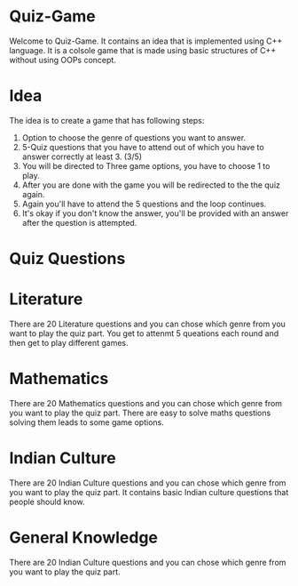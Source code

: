 # Quiz-Game
Welcome to Quiz-Game. It contains an idea that is implemented using C++ language.
It is a colsole game that is made using basic structures of C++ without using OOPs concept.
# Idea
The idea is to create a game that has following steps:
1. Option to choose the genre of questions you want to answer.
2. 5-Quiz questions that you have to attend out of which you have to answer correctly at least 3. (3/5)
3. You will be directed to Three game options, you have to choose 1 to play.
4. After you are done with the game you will be redirected to the the quiz again.
5. Again you'll have to attend the 5 questions and the loop continues.
6. It's okay if you don't know the answer, you'll be provided with an answer after the question is attempted.
# Quiz Questions
# Literature
There are 20 Literature questions and you can chose which genre from you want to play the quiz part.
You get to attenmt 5 queations each round and then get to play different games.
# Mathematics
There are 20 Mathematics questions and you can chose which genre from you want to play the quiz part.
There are easy to solve maths questions solving them leads to some game options.
# Indian Culture
There are 20 Indian Culture questions and you can chose which genre from you want to play the quiz part.
It contains basic Indian culture questions that people should know.
# General Knowledge
There are 20 Indian Culture questions and you can chose which genre from you want to play the quiz part.
